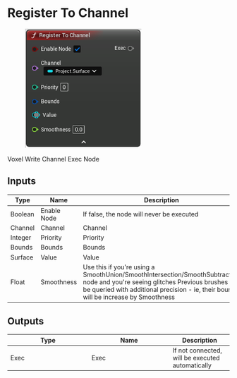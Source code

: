# Register To Channel

<div align="left" data-full-width="false">

<figure><img src="Register_To_Channel.png" alt=""><figcaption></figcaption></figure>

</div>

Voxel Write Channel Exec Node

## Inputs

<table>
<thead><tr><th width="170">Type</th><th width="170">Name</th><th>Description</th></tr></thead>
<tbody>
<tr><td>Boolean</td><td>Enable Node</td><td>If false, the node will never be executed</td></tr>
<tr><td>Channel</td><td>Channel</td><td>Channel</td></tr>
<tr><td>Integer</td><td>Priority</td><td>Priority</td></tr>
<tr><td>Bounds</td><td>Bounds</td><td>Bounds</td></tr>
<tr><td>Surface</td><td>Value</td><td>Value</td></tr>
<tr><td>Float</td><td>Smoothness</td><td>Use this if you're using a SmoothUnion/SmoothIntersection/SmoothSubtraction node and you're seeing glitches
Previous brushes will be queried with additional precision - ie, their bounds will be increase by Smoothness</td></tr>
</tbody>
</table>

## Outputs

<table>
<thead><tr><th width="170">Type</th><th width="170">Name</th><th>Description</th></tr></thead>
<tbody>
<tr><td>Exec</td><td>Exec</td><td>If not connected, will be executed automatically</td></tr>
</tbody>
</table>